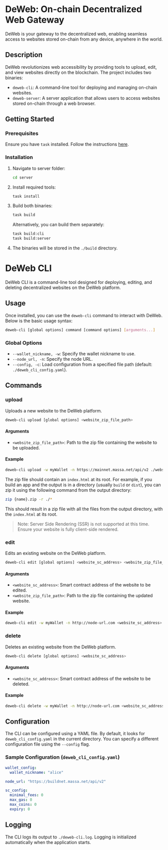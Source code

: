 # DeWeb: On-chain Decentralized Web Gateway

DeWeb is your gateway to the decentralized web, enabling seamless access to websites stored on-chain from any device, anywhere in the world.

## Description

DeWeb revolutionizes web accessibility by providing tools to upload, edit, and view websites directly on the blockchain. The project includes two binaries:

- `deweb-cli`: A command-line tool for deploying and managing on-chain websites.
- `deweb-server`: A server application that allows users to access websites stored on-chain through a web browser.

## Getting Started

### Prerequisites

Ensure you have `task` installed. Follow the instructions [here](https://taskfile.dev/installation/).

### Installation

1. Navigate to server folder:

   ```bash
   cd server

2. Install required tools:

   ```bash
   task install
   ```

3. Build both binaries:

   ```bash
   task build
   ```

   Alternatively, you can build them separately:

   ```bash
   task build:cli
   task build:server
   ```

4. The binaries will be stored in the `./build` directory.

# DeWeb CLI

DeWeb CLI is a command-line tool designed for deploying, editing, and deleting decentralized websites on the DeWeb platform.

## Usage

Once installed, you can use the `deweb-cli` command to interact with DeWeb. Below is the basic usage syntax:

```bash
deweb-cli [global options] command [command options] [arguments...]
```

### Global Options

- `--wallet_nickname, -w`: Specify the wallet nickname to use.
- `--node_url, -n`: Specify the node URL.
- `--config, -c`: Load configuration from a specified file path (default: `./deweb_cli_config.yaml`).

## Commands

### upload

Uploads a new website to the DeWeb platform.

```bash
deweb-cli upload [global options] <website_zip_file_path>
```

#### Arguments

- `<website_zip_file_path>`: Path to the zip file containing the website to be uploaded.

#### Example

```bash
deweb-cli upload -w myWallet -n https://mainnet.massa.net/api/v2 ./website.zip
```

The zip file should contain an `index.html` at its root. For example, if you build an app and the output is in a directory (usually `build` or `dist`), you can zip it using the following command from the output directory:

```bash
zip {name}.zip -r ./*
```

This should result in a zip file with all the files from the output directory, with the `index.html` at its root.

> Note: Server Side Rendering (SSR) is not supported at this time. Ensure your website is fully client-side rendered.

### edit

Edits an existing website on the DeWeb platform.

```bash
deweb-cli edit [global options] <website_sc_address> <website_zip_file_path>
```

#### Arguments

- `<website_sc_address>`: Smart contract address of the website to be edited.
- `<website_zip_file_path>`: Path to the zip file containing the updated website.

#### Example

```bash
deweb-cli edit -w myWallet -n http://node-url.com <website_sc_address> ./updated_website.zip
```

### delete

Deletes an existing website from the DeWeb platform.

```bash
deweb-cli delete [global options] <website_sc_address>
```

#### Arguments

- `<website_sc_address>`: Smart contract address of the website to be deleted.

#### Example

```bash
deweb-cli delete -w myWallet -n http://node-url.com <website_sc_address>
```

## Configuration

The CLI can be configured using a YAML file. By default, it looks for `deweb_cli_config.yaml` in the current directory. You can specify a different configuration file using the `--config` flag.

### Sample Configuration (`deweb_cli_config.yaml`)

```yaml
wallet_config:
  wallet_nickname: "alice"

node_url: "https://buildnet.massa.net/api/v2"

sc_config:
  minimal_fees: 0
  max_gas: 0
  max_coins: 0
  expiry: 0
```

## Logging

The CLI logs its output to `./deweb-cli.log`. Logging is initialized automatically when the application starts.
